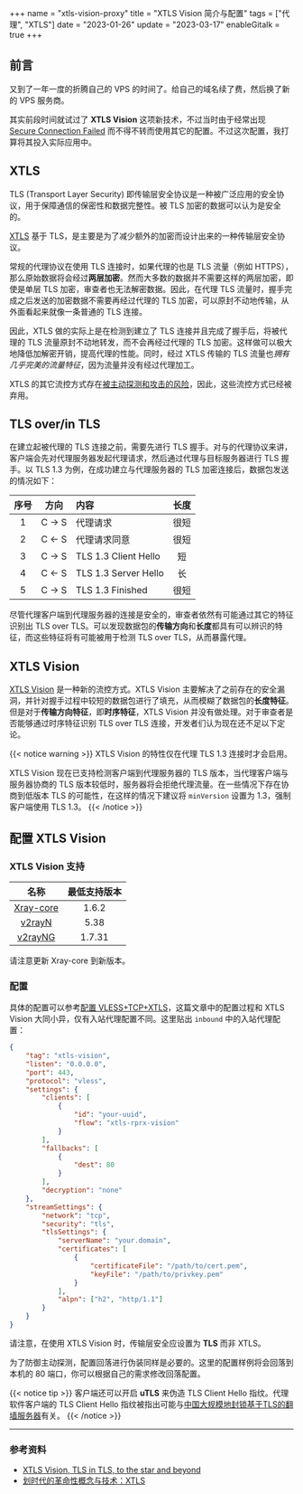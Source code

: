 +++
name = "xtls-vision-proxy"
title = "XTLS Vision 简介与配置"
tags = ["代理", "XTLS"]
date = "2023-01-26"
update = "2023-03-17"
enableGitalk = true
+++

## 前言
又到了一年一度的折腾自己的 VPS 的时间了。给自己的域名续了费，然后换了新的 VPS 服务商。

其实前段时间就试过了 **XTLS Vision** 这项新技术，不过当时由于经常出现 [Secure Connection Failed](https://support.mozilla.org/en-US/kb/secure-connection-failed-firefox-did-not-connect) 而不得不转而使用其它的配置。不过这次配置，我打算将其投入实际应用中。

## XTLS
TLS (Transport Layer Security) 即传输层安全协议是一种被广泛应用的安全协议，用于保障通信的保密性和数据完整性。被 TLS 加密的数据可以认为是安全的。

[XTLS](https://github.com/RPRX/v2ray-vless/releases/tag/xtls) 基于 TLS，是主要是为了减少额外的加密而设计出来的一种传输层安全协议。

常规的代理协议在使用 TLS 连接时，如果代理的也是 TLS 流量（例如 HTTPS），那么原始数据将会经过**两层加密**。然而大多数的数据并不需要这样的两层加密，即使是单层 TLS 加密，审查者也无法解密数据。因此，在代理 TLS 流量时，握手完成之后发送的加密数据不需要再经过代理的 TLS 加密，可以原封不动地传输，从外面看起来就像一条普通的 TLS 连接。

因此，XTLS 做的实际上是在检测到建立了 TLS 连接并且完成了握手后，将被代理的 TLS 流量原封不动地转发，而不会再经过代理的 TLS 加密。这样做可以极大地降低加解密开销，提高代理的性能。同时，经过 XTLS 传输的 TLS 流量也*拥有几乎完美的流量特征*，因为流量并没有经过代理加工。

 XTLS 的其它流控方式存在[被主动探测和攻击的风险](https://github.com/e1732a364fed/xtls-/blob/main/README.md#%E5%85%B3%E4%BA%8Exray%E7%9A%84%E5%AE%89%E5%85%A8%E9%97%AE%E9%A2%98)，因此，这些流控方式已经被弃用。

## TLS over/in TLS
在建立起被代理的 TLS 连接之前，需要先进行 TLS 握手。对与的代理协议来讲，客户端会先对代理服务器发起代理请求，然后通过代理与目标服务器进行 TLS 握手。以 TLS 1.3 为例，在成功建立与代理服务器的 TLS 加密连接后，数据包发送的情况如下：

| 序号 | 方向 | 内容 | 长度 |
| :-: | :-: | :- | :-: |
| 1 | C -> S | 代理请求 | 很短 |
| 2 | C <- S | 代理请求同意 | 很短 |
| 3 | C -> S | TLS 1.3 Client Hello | 短 |
| 4 | C <- S | TLS 1.3 Server Hello | 长 |
| 5 | C -> S | TLS 1.3 Finished | 很短 |

尽管代理客户端到代理服务器的连接是安全的，审查者依然有可能通过其它的特征识别出 TLS over TLS。可以发现数据包的**传输方向**和**长度**都具有可以辨识的特征，而这些特征将有可能被用于检测 TLS over TLS，从而暴露代理。

## XTLS Vision
[XTLS Vision](https://github.com/XTLS/Xray-core/pull/1235) 是一种新的流控方式。XTLS Vision 主要解决了之前存在的安全漏洞，并针对握手过程中较短的数据包进行了填充，从而模糊了数据包的**长度特征**。但是对于**传输方向特征**，即**时序特征**，XTLS Vision 并没有做处理。对于审查者是否能够通过时序特征识别 TLS over TLS 连接，开发者们认为现在还不足以下定论。

{{< notice warning >}}
XTLS Vision 的特性仅在代理 TLS 1.3 连接时才会启用。

XTLS Vision 现在已支持检测客户端到代理服务器的 TLS 版本，当代理客户端与服务器协商的 TLS 版本较低时，服务器将会拒绝代理流量。在一些情况下存在协商到低版本 TLS 的可能性，在这样的情况下建议将 ``minVersion`` 设置为 1.3，强制客户端使用 TLS 1.3。
{{< /notice >}}

## 配置 XTLS Vision
### XTLS Vision 支持
| 名称 | 最低支持版本 |
| :-: | :-: |
| [Xray-core](https://github.com/XTLS/Xray-core) | 1.6.2 |
| [v2rayN](https://github.com/2dust/v2rayN) | 5.38 |
| [v2rayNG](https://github.com/2dust/v2rayNG) | 1.7.31 |

请注意更新 Xray-core 到新版本。

### 配置
具体的配置可以参考[配置 VLESS+TCP+XTLS](https://blog.cascade.moe/posts/vless-proxy-setup/#配置-nginx-流量伪装)，这篇文章中的配置过程和 XTLS Vision 大同小异，仅有入站代理配置不同。这里贴出 ``inbound`` 中的入站代理配置：
```json
{
    "tag": "xtls-vision",
    "listen": "0.0.0.0",
    "port": 443,
    "protocol": "vless",
    "settings": {
        "clients": [
            {
                "id": "your-uuid",
                "flow": "xtls-rprx-vision"
            }
        ],
        "fallbacks": [
            {
                "dest": 80
            }
        ],
        "decryption": "none"
    },
    "streamSettings": {
        "network": "tcp",
        "security": "tls",
        "tlsSettings": {
            "serverName": "your.domain",
            "certificates": [
                {
                    "certificateFile": "/path/to/cert.pem",
                    "keyFile": "/path/to/privkey.pem"
                }
            ],
            "alpn": ["h2", "http/1.1"]
        }
    }
}
```

请注意，在使用 XTLS Vision 时，传输层安全应设置为 **TLS** 而非 XTLS。

为了防御主动探测，配置回落进行伪装同样是必要的。这里的配置样例将会回落到本机的 80 端口，你可以根据自己的需求修改回落配置。

{{< notice tip >}}
客户端还可以开启 **uTLS** 来伪造 TLS Client Hello 指纹。代理软件客户端的 TLS Client Hello 指纹被指出可能与[中国大规模地封锁基于TLS的翻墙服务器](https://github.com/net4people/bbs/issues/129)有关。
{{< /notice >}}

- - -
### 参考资料
- [XTLS Vision, TLS in TLS, to the star and beyond](https://github.com/XTLS/Xray-core/discussions/1295)
- [划时代的革命性概念与技术：XTLS](https://github.com/RPRX/v2ray-vless/releases/tag/xtls)
